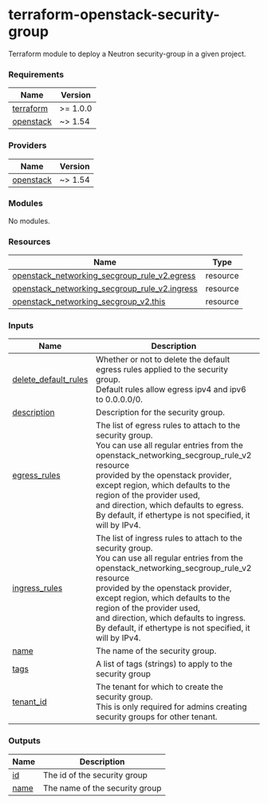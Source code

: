 # terraform-openstack-security-group

Terraform module to deploy a Neutron security-group in a given project.<!-- BEGINNING OF PRE-COMMIT-TERRAFORM DOCS HOOK -->
### Requirements

| Name | Version |
|------|---------|
| <a name="requirement_terraform"></a> [terraform](#requirement_terraform) | >= 1.0.0 |
| <a name="requirement_openstack"></a> [openstack](#requirement_openstack) | ~> 1.54 |

### Providers

| Name | Version |
|------|---------|
| <a name="provider_openstack"></a> [openstack](#provider_openstack) | ~> 1.54 |

### Modules

No modules.

### Resources

| Name | Type |
|------|------|
| [openstack_networking_secgroup_rule_v2.egress](https://registry.terraform.io/providers/terraform-provider-openstack/openstack/latest/docs/resources/networking_secgroup_rule_v2) | resource |
| [openstack_networking_secgroup_rule_v2.ingress](https://registry.terraform.io/providers/terraform-provider-openstack/openstack/latest/docs/resources/networking_secgroup_rule_v2) | resource |
| [openstack_networking_secgroup_v2.this](https://registry.terraform.io/providers/terraform-provider-openstack/openstack/latest/docs/resources/networking_secgroup_v2) | resource |

### Inputs

| Name | Description | Type | Default | Required |
|------|-------------|------|---------|:--------:|
| <a name="input_delete_default_rules"></a> [delete_default_rules](#input_delete_default_rules) | Whether or not to delete the default egress rules applied to the security group.<br>Default rules allow egress ipv4 and ipv6 to 0.0.0.0/0. | `bool` | `false` | no |
| <a name="input_description"></a> [description](#input_description) | Description for the security group. | `string` | `null` | no |
| <a name="input_egress_rules"></a> [egress_rules](#input_egress_rules) | The list of egress rules to attach to the security group.<br>You can use all regular entries from the openstack_networking_secgroup_rule_v2 resource<br>provided by the openstack provider, except region, which defaults to the region of the provider used,<br>and direction, which defaults to egress.<br>By default, if ethertype is not specified, it will by IPv4. | `map(map(string))` | n/a | yes |
| <a name="input_ingress_rules"></a> [ingress_rules](#input_ingress_rules) | The list of ingress rules to attach to the security group.<br>You can use all regular entries from the openstack_networking_secgroup_rule_v2 resource<br>provided by the openstack provider, except region, which defaults to the region of the provider used,<br>and direction, which defaults to ingress.<br>By default, if ethertype is not specified, it will by IPv4. | `map(map(string))` | n/a | yes |
| <a name="input_name"></a> [name](#input_name) | The name of the security group. | `string` | n/a | yes |
| <a name="input_tags"></a> [tags](#input_tags) | A list of tags (strings) to apply to the security group | `list(string)` | `[]` | no |
| <a name="input_tenant_id"></a> [tenant_id](#input_tenant_id) | The tenant for which to create the security group.<br>This is only required for admins creating security groups for other tenant. | `string` | `null` | no |

### Outputs

| Name | Description |
|------|-------------|
| <a name="output_id"></a> [id](#output_id) | The id of the security group |
| <a name="output_name"></a> [name](#output_name) | The name of the security group |
<!-- END OF PRE-COMMIT-TERRAFORM DOCS HOOK -->
